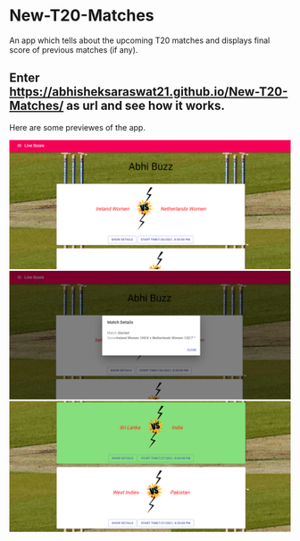
# New-T20-Matches
An app which tells about the upcoming T20 matches and displays final score of previous matches (if any).
## Enter https://abhisheksaraswat21.github.io/New-T20-Matches/ as url and see how it works. 

Here are some previewes of the app.

<img src="T20(1).png">
<img src="T20(2).png">
<img src="T20(3).png">
